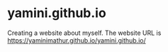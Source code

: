 # yamini.github.io

Creating a website about myself. 
The website URL is https://yaminimathur.github.io/yamini.github.io/
